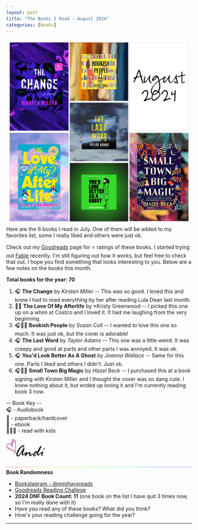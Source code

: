 ```yaml
---
layout: post
title: "The Books I Read - August 2024"
categories: [Books]
---
```

![books](/images/August2024Books.JPG)
Here are the 6 books I read in July. One of them will be added to my favorites list, some I really liked and others were just ok.

Check out my [Goodreads](https://www.goodreads.com/user_challenges/48253141) page for ⭐️ ratings of these books. I started trying out [Fable](https://fable.co/minihays-147798854824) recently. I'm still figuring out how it works, but feel free to check that out. I hope you find something that looks interesting to you. Below are a few notes on the books this month.

**Total books for the year: 70**

1. 🎧 **The Change** by *Kirsten Miller* -- This was so good. I loved this and knew I had to read everything by her after reading Lula Dean last month.
2. 📖📱 **The Love Of My Afterlife** by *Kristy Greenwood -- I picked this one up on a whim at Costco and I loved it. It had me laughing from the very beginning.
3. 🎧📖📱 **Bookish People** by *Susan Coll* -- I wanted to love this one so much. It was just ok, but the cover is adorable!
4. 🎧 **The Last Word** by *Taylor Adams* -- This one was a little weird. It was creepy and good at parts and other parts I was annoyed. It was ok.
5. 🎧 **You'd Look Better As A Ghost** by *Joanna Wallace* -- Same for this one. Parts I liked and others I didn't. Just ok.
6. 🎧📖📱 **Small Town Big Magic** by *Hazel Beck* -- I purchased this at a book signing with Kirsten Miller and I thought the cover was so dang cute. I knew nothing about it, but ended up loving it and I'm currently reading book 3 now. 

-- Book Key -- <br />
🎧 - Audiobook <br />
📖 - paperback/hardcover <br />
📱 - ebook <br />
👩‍👧‍👦 - read with kids 

![Andi](/images/andi.jpg)

![header](/images/SkinnyRainbow2.jpeg)
**Book Randomness**
- [Bookstagram - @minihaysreads](http://instagram.com/minihaysreads)
- [Goodreads Reading Challege](https://www.goodreads.com/user_challenges/48253141)
- **2024 DNF Book Count: 11** (one book on the list I have quit 3 times now, so I'm really done with it)
- Have you read any of these books? What did you think?
- How's your reading challenge going for the year?

----